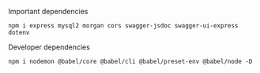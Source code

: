 Important dependencies

```
npm i express mysql2 morgan cors swagger-jsdoc swagger-ui-express dotenv 
```

Developer dependencies
```
npm i nodemon @babel/core @babel/cli @babel/preset-env @babel/node -D
```